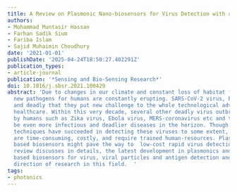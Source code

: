 ```yaml
---
title: A Review on Plasmonic Nano-biosensors for Virus Detection with a Focus on Coronavirus
authors:
- Mohammad Muntasir Hassan
- Farhan Sadik Sium
- Fariba Islam
- Sajid Muhaimin Choudhury
date: '2021-01-01'
publishDate: '2025-04-24T18:50:27.402291Z'
publication_types:
- article-journal
publication: '*Sensing and Bio-Sensing Research*'
doi: 10.1016/j.sbsr.2021.100429
abstract: 'Due to changes in our climate and constant loss of habitat for animals,
  new pathogens for humans are constantly erupting. SARS-CoV-2 virus, become so infectious
  and deadly that they put new challenge to the whole technological advancement of
  healthcare. Within this very decade, several other deadly virus outbreaks were witnessed
  by humans such as Zika virus, Ebola virus, MERS-coronavirus etc and there might
  be even more infectious and deadlier diseases in the horizon. Though conventional
  techniques have succeeded in detecting these viruses to some extent, these techniques
  are time-consuming, costly, and require trained human-resources. Plasmonic metamaterial
  based biosensors might pave the way to  low-cost rapid virus detection. So this
  review discusses in details, the latest development in plasmonics and metamaterial
  based biosensors for virus, viral particles and antigen detection and the future
  direction of research in this field.  '
tags:
- photonics
---
```

